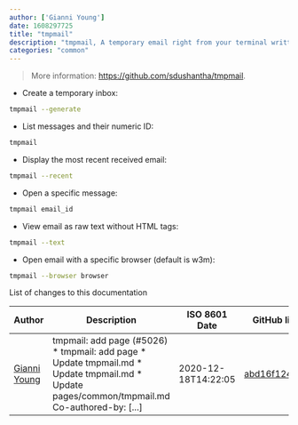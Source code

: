 ```yaml
---
author: ['Gianni Young']
date: 1608297725
title: "tmpmail"
description: "tmpmail, A temporary email right from your terminal written in POSIX sh."
categories: "common"
---
```

> More information: <https://github.com/sdushantha/tmpmail>.

- Create a temporary inbox:

```bash
tmpmail --generate
```

- List messages and their numeric ID:

```bash
tmpmail
```

- Display the most recent received email:

```bash
tmpmail --recent
```

- Open a specific message:

```bash
tmpmail email_id
```

- View email as raw text without HTML tags:

```bash
tmpmail --text
```

- Open email with a specific browser (default is w3m):

```bash
tmpmail --browser browser
```
List of changes to this documentation


Author | Description | ISO 8601 Date | GitHub link
------|-----|-----|-----
[Gianni Young](mailto:43043456+GianniBYoung@users.noreply.github.com) | tmpmail: add page (#5026) * tmpmail: add page * Update tmpmail.md * Update tmpmail.md * Update pages/common/tmpmail.md Co-authored-by: [...] | 2020-12-18T14:22:05 | [abd16f124c04](https://github.com/tldr-pages/tldr/commit/abd16f124c04f03164f98b0c703f1f9155246ba0)

